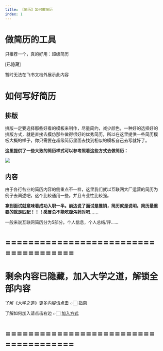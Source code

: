 ```yaml
---
title: 【简历】如何做简历
index: 1
---
```


# 做简历的工具

只推荐一个，真的好用：超级简历

[已隐藏]

暂时无法在飞书文档外展示此内容

# 如何写好简历

## 排版

排版一定要选择那些好看的模板来制作，尽量简约，减少颜色，一种好的选择好的排版方式，就是直接去模仿那些做得很好的优秀简历，所以在这里提供一些简历模板大概的样子，你只需要在超级简历里面去找到相似的模板自己去写就好了。

**这里提供了一些大致的简历样式可以参考照着这些方式去做简历：**

![](https://images-tomcode-1258913748.cos.ap-guangzhou.myqcloud.com/202305271946187.png)

## 内容

由于各行各业的简历内容的侧重点不一样，这里我们就以互联网大厂运营的简历为例子去阐述吧，这个比较通用一些，并且专业性比较强。

**拿到面试就意味着成功入职一半。前边说了面试是推销，简历就是说明。简历最重要的就是匹配！！！感冒总不能吃腹泻药对吧……**

一般来说互联网简历分为5部分。个人信息，个人总结/评……

# ======================================

# 剩余内容已隐藏，加入大学之道，解锁全部内容

了解《大学之道》更多内容请点击 👉🏻 [指南](/pay/daxuezhidao)

了解如何加入请点击右边 👉🏻 [加入方式](/pay/jiaru)

# ======================================